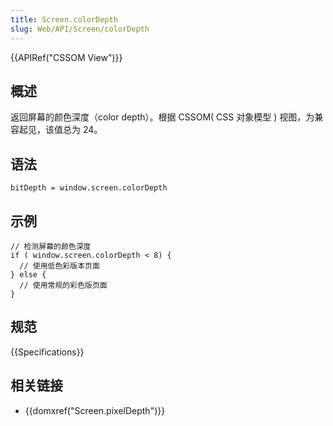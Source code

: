 ```yaml
---
title: Screen.colorDepth
slug: Web/API/Screen/colorDepth
---
```


{{APIRef("CSSOM View")}}

## 概述

返回屏幕的颜色深度（color depth）。根据 CSSOM( CSS 对象模型 ) 视图，为兼容起见，该值总为 24。

## 语法

```plain
bitDepth = window.screen.colorDepth
```

## 示例

```plain
// 检测屏幕的颜色深度
if ( window.screen.colorDepth < 8) {
  // 使用低色彩版本页面
} else {
  // 使用常规的彩色版页面
}
```

## 规范

{{Specifications}}

## 相关链接

- {{domxref("Screen.pixelDepth")}}
